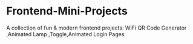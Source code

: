 # Frontend-Mini-Projects
A collection of fun &amp; modern frontend projects: WiFi QR Code Generator ,Animated Lamp ,Toggle,Animated Login Pages
